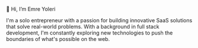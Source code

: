 👋 Hi, I’m Emre Yoleri

I'm a solo entrepreneur with a passion for building innovative SaaS solutions that solve real-world problems. With a background in full stack development, I'm constantly exploring new technologies to push the boundaries of what's possible on the web.


<!---
emreyoleridev/emreyoleridev is a ✨ special ✨ repository because its `README.md` (this file) appears on your GitHub profile.
You can click the Preview link to take a look at your changes.
--->
